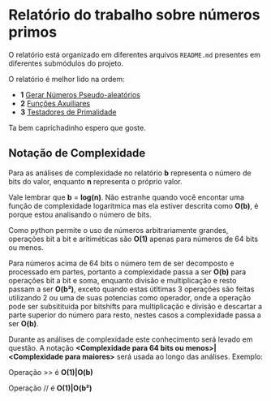 # Relatório do trabalho sobre números primos

O relatório está organizado em diferentes arquivos `README.md` presentes em diferentes submódulos do projeto.

O relatório é melhor lido na ordem:

- **1** [Gerar Números Pseudo-aleatórios](https://github.com/bnmfw/Seguranca/blob/main/rng/README.md)
- **2** [Funções Axuiliares](https://github.com/bnmfw/Seguranca/blob/main/utils/README.md)
- **3** [Testadores de Primalidade](https://github.com/bnmfw/Seguranca/blob/main/primes/README.md)

Ta bem caprichadinho espero que goste.

## Notação de Complexidade

Para as análises de complexidade no relatório **b** representa o número de bits do valor, enquanto **n** representa o próprio valor.

Vale lembrar que **b** = **log(n)**. Não estranhe quando você encontar uma função de complexidade logaritmica mas ela estiver descrita como **O(b)**, é porque estou analisando o número de bits.

Como python permite o uso de números arbitrariamente grandes, operações bit a bit e aritiméticas são **O(1)** apenas para números de 64 bits ou menos.

Para números acima de 64 bits o número tem de ser decomposto e processado em partes, portanto a complexidade passa a ser **O(b)** para operações bit a bit e soma, enquanto divisão e multiplicação e resto passam a ser **O(b²)**, exceto quando estas útltimas 3 operações são feitas utilizando 2 ou uma de suas potencias como operador, onde a operação pode ser subsitituida por bitshifts para multiplicação e divisão e descartar a parte superior do número para resto, nestes casos a complexidade passa a ser **O(b)**.

Durante as análises de complexidade este conhecimento será levado em questão. A notação **<Complexidade para 64 bits ou menos>|<Complexidade para maiores\>** será usada ao longo das análises. Exemplo:

Operação >> é **O(1)|O(b)**

Operação // é **O(1)|O(b²)**
